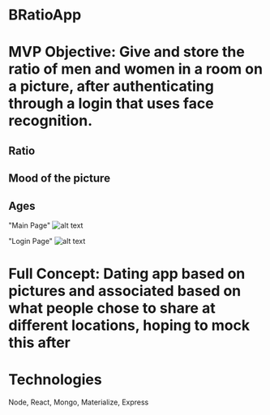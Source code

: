 # BRatioApp

# MVP Objective: Give and store the ratio of men and women in a room on a picture, after authenticating through a login that uses face recognition.
## Ratio
## Mood of the picture
## Ages

"Main Page"
![alt text](https://files.slack.com/files-pri/T9GN86MM3-FBSBPE82Z/image2.jpeg )

"Login Page"
![alt text](https://files.slack.com/files-pri/T9GN86MM3-FBS3Q9KMZ/image4.jpeg )

# Full Concept: Dating app based on pictures and associated based on what people chose to share at different locations, hoping to mock this after

# Technologies
Node, React, Mongo, Materialize, Express
